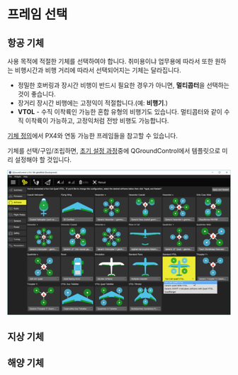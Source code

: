 # 프레임 선택

## 항공 기체

사용 목적에 적절한 기체를 선택하여야 합니다. 취미용이냐 업무용에 따라서 또한 원하는 비행시간과 비행 거리에 따라서 선택되어지는 기체는 달라집니다.

- 정밀한 호버링과 장시간 비행이 반드시 필요한 경우가 아니면, **멀티콥터**을 선택하는 것이 좋습니다.
- 장거리 장시간 비행에는 고정익이 적절합니다.(예: **비행기**.)
- **VTOL** - 수직 이착륙인 가능한 혼합 유형의 비행기도 있습니다. 멀티콥터와 같이 수직 이착륙이 가능하고, 고정익처럼 전방 비행도 가능합니다.

[기체 정의](../airframes/airframe_reference.md)에서 PX4와 연동 가능한 프레임들을 참고할 수 있습니다.

기체를 선택/구입/조립하면, [초기 설정 과정](../config/README.md)중에 QGroundControl에서 템플릿으로 미리 설정해야 할 것입니다.

![프레임 선택](../../assets/qgc/setup/airframe/frame_selection.png)

<!-- 
### Types of VTOL

Depending on the way the VTOL flies in copter mode or how it makes the transition there are three main types of VTOL aircraft.

**Multicopter - Airplane** - Generic airplane with pusher/puller motor and separate motors for vertical thrust. The VTOL hovers with its vertical motors. The transition is done when the forward motors are enabled and after the plane reaches cruising speed the hover motors are disabled in horizontal flight.

**Tail-sitter** - Airplane with two or more motors that sits on its tail while landed, then in vertical flight it balances in vertical frame orientation. The transition is made when the whole airplane changes its orientation from vertical to horizontal.

**Tilt-rotor** - Airplane with two or more motors that mechanical swing around an Y axis. The transition is done when gradually the motors change the thrust vector from vertical to horizontal.

-->

## 지상 기체

## 해양 기체